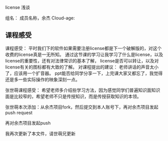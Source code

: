 license 浅谈

  组名： 成员名称，余杰
  Cloud-age: 

## 课程感受 ##


课程感受：
平时我们下的软件如果需要注册license都是下一个破解版的，对这个收费的license真是一无所知。
通过这节课的学习让我学习了什么是license，以及license的重要性，还有对法律常识的基本了解，
license是否可以转让，以及对license有关的图标都有大致的了解。
对课程提出的建议：
老师讲话的声音太小了，应该用一个扩音器。
ppt能否给同学分享一下，上完课大家又都忘了，我觉得还是多一些实际操作的映象深刻一点。

张世萌课程感受：
希望老师多介绍些学习方法，因为感觉同学们普遍知识面知识面是比较窄的，希望老师不只是传授知识，而是传授获取知识的本领。

张世萌本次添加：从余杰项目fork，然后提交到本人账号下，再对余杰项目发起push request

再对余杰项目发起push

我再次更新了本文件，请世萌兄更新
